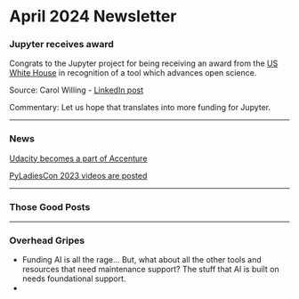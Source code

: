 # April 2024 Newsletter

### Jupyter receives award

Congrats to the Jupyter project for being receiving an award from the [US White House](https://www.whitehouse.gov/ostp/news-updates/2024/03/21/white-house-office-of-science-technology-policy-announces-year-of-open-science-recognition-challenge-winners/) in recognition of a tool which advances open science.

Source: Carol Willing - [LinkedIn post](https://www.linkedin.com/posts/carolwilling_white-house-office-of-science-technology-activity-7176651280738648064-jyJT?utm_source=share&utm_medium=member_desktop)

Commentary: Let us hope that translates into more funding for Jupyter.

---

### News

[Udacity becomes a part of Accenture](https://www.udacity.com/blog/2024/03/udacity-to-become-a-part-of-accenture.html)

[PyLadiesCon 2023 videos are posted](https://www.youtube.com/playlist?list=PLOItnwPQ-eHwfNz6feBnqi6R5O4xLjk-r)

---

### Those Good Posts

---

### Overhead Gripes

- Funding AI is all the rage... But, what about all the other tools and resources that need maintenance support? The stuff that AI is built on needs foundational support.
- 
